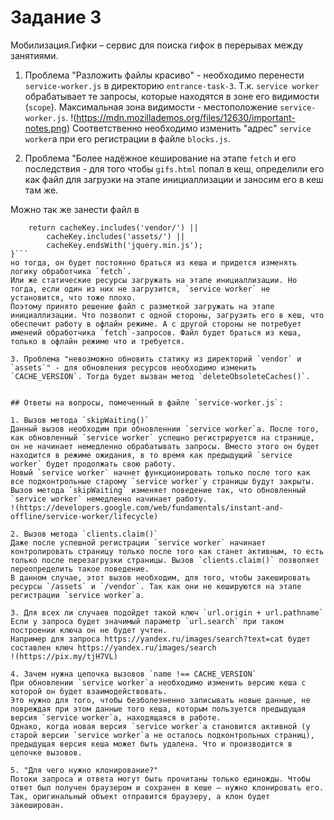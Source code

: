 # Задание 3

Мобилизация.Гифки – сервис для поиска гифок в перерывах между занятиями.

1. Проблема "Разложить файлы красиво" - необходимо перенести `service-worker.js` в директорию `entrance-task-3`. Т.к. `service worker` обрабатывает те запросы, которые находятся в зоне его видимости (`scope`). Максимальная зона видимости - местоположение `service-worker.js`.
!(https://mdn.mozillademos.org/files/12630/important-notes.png)
Соответственно необходимо изменить "адрес" `service worker`a при его регистрации в файле `blocks.js`.

2. Проблема "Более надёжное кеширование на этапе `fetch` и его последствия - для того чтобы `gifs.html` попал в кеш, определили его как файл для загрузки на этапе инициаллизации и заносим его в кеш там же.

Можно так же занести файл в
```function needStoreForOffline(cacheKey) {
    return cacheKey.includes('vendor/') ||
        cacheKey.includes('assets/') ||
        cacheKey.endsWith('jquery.min.js');
}```
но тогда, он будет постоянно браться из кеша и придется изменять логику обработчика `fetch`.
Или же статические ресурсы загружать на этапе инициаллизации. Но тогда, если один из них не загрузится, `service worker` не установится, что тоже плохо.
Поэтому принято решение файл с разметкой загружать на этапе инициаллизации. Что позволит с одной стороны, загрузить его в кеш, что обеспечит работу в офлайн режиме. А с другой стороны не потребует именеий обработчика `fetch`-запросов. Файл будет браться из кеша, только в офлайн режиме что и требуется.

3. Проблема "невозможно обновить статику из директорий `vendor` и `assets`" - для обновления ресурсов необходимо изменить `CACHE_VERSION`. Тогда будет вызван метод `deleteObsoleteCaches()`.


## Ответы на вопросы, помеченный в файле `service-worker.js`:

1. Вызов метода `skipWaiting()`
Данный вызов необходим при обновленнии `service worker`а. После того, как обновленный `service worker` успешно регистрируется на странице, он не начинает немедленно обрабатывать запросы. Вместо этого он будет находится в режиме ожидания, в то время как предыдущий `service worker` будет продолжать свою работу.
Новый `service worker` начнет функционировать только после того как все подконтрольные старому `service worker`у страницы будут закрыты.
Вызов метода `skipWaiting` изменяет поведение так, что обновленный `service worker` немедленно начинает работу.
!(https://developers.google.com/web/fundamentals/instant-and-offline/service-worker/lifecycle)

2. Вызов метода `clients.claim()`
Даже после успешной регистрации `service worker` начинает контролировать страницу только после того как станет активным, то есть только после перезагрузки страницы. Вызов `clients.claim()` позволяет переопределить такое поведение.
В данном случае, этот вызов необходим, для того, чтобы закешировать ресурсы `/assets` и `/vendor`. Так как они не кешируются на этапе регистрации `service worker`а.

3. Для всех ли случаев подойдет такой ключ `url.origin + url.pathname`
Если у запроса будет значимый параметр `url.search` при таком построении ключа он не будет учтен.
Например для запроса https://yandex.ru/images/search?text=cat будет составлен ключ https://yandex.ru/images/search
!(https://pix.my/tjH7VL)

4. Зачем нужна цепочка вызовов `name !== CACHE_VERSION`
При обновлении `service worker`а необходимо изменить версию кеша с которой он будет взаимодействовать.
Это нужно для того, чтобы безболезненно записывать новые данные, не повреждая при этом данные того кеша, которым пользуется предыдущая версия `service worker`а, находящаяся в работе.
Однако, когда новая версия `service worker`а становится активной (у старой версии `service worker`а не осталось подконтрольных страниц), предыдущая версия кеша может быть удалена. Что и производится в цепочке вызовов.

5. "Для чего нужно клонирование?"
Потоки запроса и ответа могут быть прочитаны только единожды. Чтобы ответ был получен браузером и сохранен в кеше — нужно клонировать его.
Так, оригинальный объект отправится браузеру, а клон будет закеширован.
